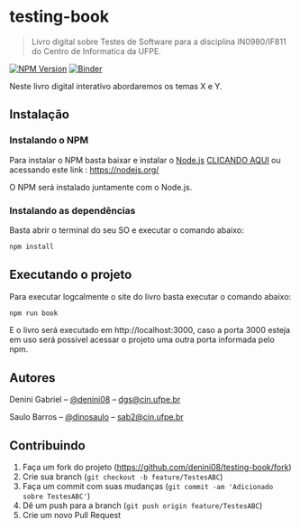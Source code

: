 # testing-book
> Livro digital sobre Testes de Software para a disciplina IN0980/IF811 do Centro de Informatica da UFPE.

[![NPM Version][npm-image]][npm-url]
[![Binder](https://mybinder.org/badge_logo.svg)](https://mybinder.org/v2/gh/denini08/testing-book/master?filepath=%2Fjupter)

Neste livro digital interativo abordaremos os temas X e Y.

## Instalação

### Instalando o NPM

Para instalar o NPM basta baixar e instalar o [Node.js](https://pt.wikipedia.org/wiki/Node.js) [CLICANDO AQUI](https://nodejs.org/) ou acessando este link : https://nodejs.org/

O NPM será instalado juntamente com o Node.js.

### Instalando as dependências

Basta abrir o terminal do seu SO e executar o comando abaixo:

```bash
npm install
```

## Executando o projeto

Para executar logcalmente o site do livro basta executar o comando abaixo:

```bash
npm run book
```

E o livro será executado em http://localhost:3000, caso a porta 3000 esteja em uso será possivel acessar o projeto uma outra porta informada pelo npm.

## Autores

Denini Gabriel – [@denini08](https://github.com/denini08) – dgs@cin.ufpe.br

Saulo Barros – [@dinosaulo](https://github.com/DinoSaulo) – sab2@cin.ufpe.br

## Contribuindo

1. Faça um fork do projeto (<https://github.com/denini08/testing-book/fork>)
2. Crie sua branch (`git checkout -b feature/TestesABC`)
3. Faça um commit com suas mudanças (`git commit -am 'Adicionado sobre TestesABC'`)
4. Dê um push para a branch (`git push origin feature/TestesABC`)
5. Crie um novo Pull Request

<!-- Markdown link & img dfn's -->
[npm-image]: https://img.shields.io/npm/v/datadog-metrics.svg?style=flat-square
[npm-url]: https://npmjs.org/package/datadog-metrics